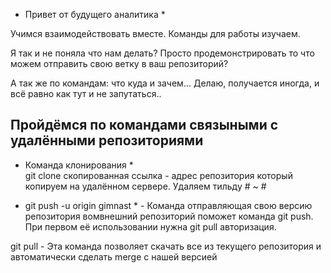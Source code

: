 * Привет от будущего аналитика *

Учимся взаимодействовать вместе.
Команды для работы изучаем.

Я так и не поняла что нам делать? Просто продемонстрировать то что можем отправить свою ветку в ваш репозиторий?

А так же по командам: что куда и зачем... Делаю, получается иногда, и всё равно как тут и не запутаться..

## Пройдёмся по командами связыными с удалёнными репозиториями ##

* Команда клонирования *      
 git clone скопированная ссылка  - адрес репозитория который копируем на удалённом сервере. Удаляем тильду # ~ #

* git push -u origin gimnast * - Команда отправляющая свою версию репозитория вомвнешний репозиторий поможет команда git push. При первом её использовании нужна git pull авторизация.

git pull  - Эта команда позволяет скачать все  из текущего репозитория и автоматически сделать merge с нашей версией